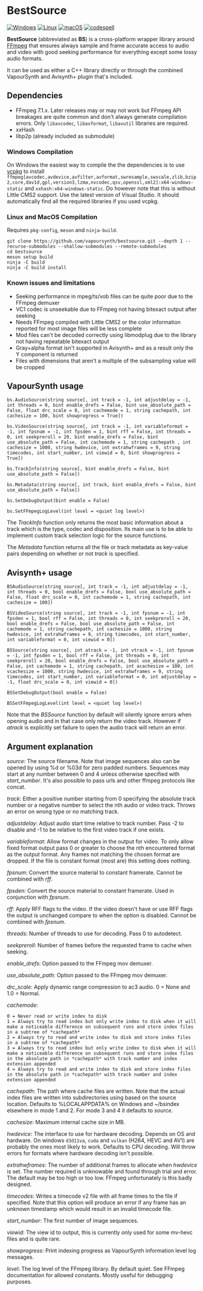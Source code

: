 # BestSource

[![Windows](https://github.com/vapoursynth/bestsource/actions/workflows/windows.yml/badge.svg)](https://github.com/vapoursynth/bestsource/actions/workflows/windows.yml)
[![Linux](https://github.com/vapoursynth/bestsource/actions/workflows/linux.yml/badge.svg)](https://github.com/vapoursynth/bestsource/actions/workflows/linux.yml)
[![macOS](https://github.com/vapoursynth/bestsource/actions/workflows/macos.yml/badge.svg)](https://github.com/vapoursynth/bestsource/actions/workflows/macos.yml)
[![codespell](https://github.com/vapoursynth/bestsource/actions/workflows/codespell.yml/badge.svg)](https://github.com/vapoursynth/bestsource/actions/workflows/codespell.yml)

**BestSource** (abbreviated as **BS**) is a cross-platform wrapper library around [FFmpeg](http://ffmpeg.org)
that ensures always sample and frame accurate access to audio and video with good seeking performance for everything except some lossy audio formats.

It can be used as either a C++ library directly or through the combined VapourSynth and Avisynth+ plugin that's included.

## Dependencies

- FFmpeg 7.1.x. Later releases may or may not work but FFmpeg API breakages are quite common and don't always generate compilation errors. Only `libavcodec`, `libavformat`, `libavutil` libraries are required.
- xxHash
- libp2p (already included as submodule)

### Windows Compilation

On Windows the easiest way to compile the the dependencies is to use [vcpkg](https://vcpkg.io) to install `ffmpeg[avcodec,avdevice,avfilter,avformat,swresample,swscale,zlib,bzip2,core,dav1d,gpl,version3,lzma,nvcodec,qsv,openssl,xml2]:x64-windows-static` and `xxhash:x64-windows-static`. Do however note that this is without Little CMS2 support.
Use the latest version of Visual Studio. It should automatically find all the required libraries if you used vcpkg.

### Linux and MacOS Compilation

Requires `pkg-config`, `meson` and `ninja-build`.

```
git clone https://github.com/vapoursynth/bestsource.git --depth 1 --recurse-submodules --shallow-submodules --remote-submodules
cd bestsource
meson setup build
ninja -C build
ninja -C build install
```

### Known issues and limitations

- Seeking performance in mpeg/ts/vob files can be quite poor due to the FFmpeg demuxer
- VC1 codec is unseekable due to FFmpeg not having bitexact output after seeking
- Needs FFmpeg compiled with Little CMS2 or the color information reported for most image files will be less complete
- Mod files can't be decoded correctly using libmodplug due to the library not having repeatable bitexact output
- Gray+alpha format isn't supported in Avisynth+ and as a result only the Y component is returned
- Files with dimensions that aren't a multiple of the subsampling value will be cropped

## VapourSynth usage

`bs.AudioSource(string source[, int track = -1, int adjustdelay = -1, int threads = 0, bint enable_drefs = False, bint use_absolute_path = False, float drc_scale = 0, int cachemode = 1, string cachepath, int cachesize = 100, bint showprogress = True])`

`bs.VideoSource(string source[, int track = -1, int variableformat = -1, int fpsnum = -1, int fpsden = 1, bint rff = False, int threads = 0, int seekpreroll = 20, bint enable_drefs = False, bint use_absolute_path = False, int cachemode = 1, string cachepath , int cachesize = 1000, string hwdevice, int extrahwframes = 9, string timecodes, int start_number, int viewid = 0, bint showprogress = True])`

`bs.TrackInfo(string source[, bint enable_drefs = False, bint use_absolute_path = False])`

`bs.Metadata(string source[, int track, bint enable_drefs = False, bint use_absolute_path = False])`

`bs.SetDebugOutput(bint enable = False)`

`bs.SetFFmpegLogLevel(int level = <quiet log level>)`

The *TrackInfo* function only returns the most basic information about a track which is the type, codec and disposition. Its main use is to be able to implement custom track selection logic for the source functions.

The *Metadata* function returns all the file or track metadata as key-value pairs depending on whether or not *track* is specified.

## Avisynth+ usage

`BSAudioSource(string source[, int track = -1, int adjustdelay = -1, int threads = 0, bool enable_drefs = False, bool use_absolute_path = False, float drc_scale = 0, int cachemode = 1, string cachepath, int cachesize = 100])`

`BSVideoSource(string source[, int track = -1, int fpsnum = -1, int fpsden = 1, bool rff = False, int threads = 0, int seekpreroll = 20, bool enable_drefs = False, bool use_absolute_path = False, int cachemode = 1, string cachepath, int cachesize = 1000, string hwdevice, int extrahwframes = 9, string timecodes, int start_number, int variableformat = 0, int viewid = 0])`

`BSSource(string source[, int atrack = -1, int vtrack = -1, int fpsnum = -1, int fpsden = 1, bool rff = False, int threads = 0, int seekpreroll = 20, bool enable_drefs = False, bool use_absolute_path = False, int cachemode = 1, string cachepath, int acachesize = 100, int vcachesize = 1000, string hwdevice, int extrahwframes = 9, string timecodes, int start_number, int variableformat = 0, int adjustdelay = -1, float drc_scale = 0, int viewid = 0])`

`BSSetDebugOutput(bool enable = False)`

`BSSetFFmpegLogLevel(int level = <quiet log level>)`

Note that the *BSSource* function by default will silently ignore errors when opening audio and in that case only return the video track. However if *atrack* is explicitly set failure to open the audio track will return an error.

## Argument explanation

*source*: The source filename. Note that image sequences also can be opened by using %d or %03d for zero padded numbers. Sequences may start at any number between 0 and 4 unless otherwise specified with *start_number*. It's also possible to pass urls and other ffmpeg protocols like concat.

*track*: Either a positive number starting from 0 specifying the absolute track number or a negative number to select the nth audio or video track. Throws an error on wrong type or no matching track.

*adjustdelay*: Adjust audio start time relative to track number. Pass -2 to disable and -1 to be relative to the first video track if one exists.

*variableformat*: Allow format changes in the output for video. To only allow fixed format output pass 0 or greater to choose the nth encountered format as the output format. Any frames not matching the chosen format are dropped. If the file is constant format (most are) this setting does nothing.

*fpsnum*: Convert the source material to constant framerate. Cannot be combined with *rff*.

*fpsden*: Convert the source material to constant framerate. Used in conjunction with *fpsnum*.

*rff*: Apply RFF flags to the video. If the video doesn't have or use RFF flags the output is unchanged compare to when the option is disabled. Cannot be combined with *fpsnum*.

*threads*: Number of threads to use for decoding. Pass 0 to autodetect.

*seekpreroll*: Number of frames before the requested frame to cache when seeking.

*enable_drefs*: Option passed to the FFmpeg mov demuxer.

*use_absolute_path*: Option passed to the FFmpeg mov demuxer.

*drc_scale*: Apply dynamic range compression to ac3 audio. 0 = None and 1.0 = Normal.

*cachemode*:

    0 = Never read or write index to disk
    1 = Always try to read index but only write index to disk when it will make a noticeable difference on subsequent runs and store index files in a subtree of *cachepath*
    2 = Always try to read and write index to disk and store index files in a subtree of *cachepath*
    3 = Always try to read index but only write index to disk when it will make a noticeable difference on subsequent runs and store index files in the absolute path in *cachepath* with track number and index extension appended
    4 = Always try to read and write index to disk and store index files in the absolute path in *cachepath* with track number and index extension appended

*cachepath*: The path where cache files are written. Note that the actual index files are written into subdirectories using based on the source location. Defaults to %LOCALAPPDATA% on Windows and ~/bsindex elsewhere in mode 1 and 2. For mode 3 and 4 it defaults to *source*.

*cachesize*: Maximum internal cache size in MB.

*hwdevice*: The interface to use for hardware decoding. Depends on OS and hardware. On windows `d3d11va`, `cuda` and `vulkan` (H264, HEVC and AV1) are probably the ones most likely to work. Defaults to CPU decoding. Will throw errors for formats where hardware decoding isn't possible.

*extrahwframes*: The number of additional frames to allocate when *hwdevice* is set. The number required is unknowable and found through trial and error. The default may be too high or too low. FFmpeg unfortunately is this badly designed.

*timecodes*: Writes a timecode v2 file with all frame times to the file if specified. Note that this option will produce an error if any frame has an unknown timestamp which would result in an invalid timecode file.

*start_number*: The first number of image sequences.

*viewid*: The view id to output, this is currently only used for some mv-hevc files and is quite rare.

*showprogress*: Print indexing progress as VapourSynth information level log messages.

*level*: The log level of the FFmpeg library. By default quiet. See FFmpeg documentation for allowed constants. Mostly useful for debugging purposes.
